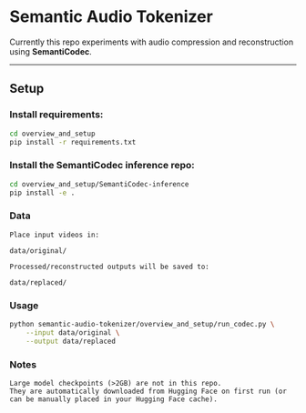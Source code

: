 # Semantic Audio Tokenizer

Currently this repo experiments with audio compression and reconstruction using **SemantiCodec**.

---

## Setup

### Install requirements:

```bash
cd overview_and_setup
pip install -r requirements.txt

```

### Install the SemantiCodec inference repo:

```bash
cd overview_and_setup/SemantiCodec-inference
pip install -e .
```
### Data
```
Place input videos in:

data/original/

Processed/reconstructed outputs will be saved to:

data/replaced/
```

### Usage
```bash
python semantic-audio-tokenizer/overview_and_setup/run_codec.py \
    --input data/original \
    --output data/replaced
```
### Notes
```
Large model checkpoints (>2GB) are not in this repo.
They are automatically downloaded from Hugging Face on first run (or can be manually placed in your Hugging Face cache).
```

```
